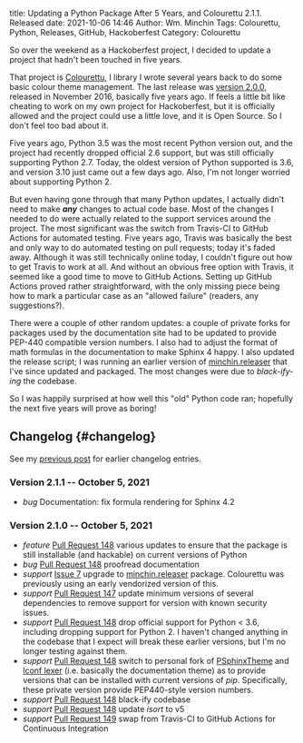 title: Updating a Python Package After 5 Years, and Colourettu 2.1.1. Released
date: 2021-10-06 14:46
Author: Wm. Minchin
Tags: Colourettu, Python, Releases, GitHub, Hackoberfest
Category: Colourettu

So over the weekend as a Hackoberfest project, I decided to update a project
that hadn't been touched in five years.

That project is [Colourettu](http://minchin.ca/colourettu/), I library I wrote
several years back to do some basic colour theme management. The last release
was [version 2.0.0]({filename}20161128-colourettu-2-released.md), released in
November 2016, basically five years ago. If feels a little bit like cheating to
work on my own project for Hackoberfest, but it is officially allowed and the
project could use a little love, and it is Open Source. So I don't feel too bad
about it.

Five years ago, Python 3.5 was the most recent Python version out, and the
project had recently dropped official 2.6 support, but was still officially
supporting Python 2.7. Today, the oldest version of Python supported is 3.6,
and version 3.10 just came out a few days ago. Also, I'm not longer worried
about supporting Python 2.

But even having gone through that many Python updates, I actually didn't need
to make ***any*** changes to actual code base. Most of the changes I needed to do
were actually related to the support services around the project. The most
significant was the switch from Travis-CI to GitHub Actions for automated
testing. Five years ago, Travis was basically the best and only way to do
automated testing on pull requests; today it's faded away. Although it was
still technically online today, I couldn't figure out how to get Travis to work
at all. And without an obvious free option with Travis, it seemed like a good
time to move to GitHub Actions. Setting up GitHub Actions proved rather
straightforward, with the only missing piece being how to mark a particular
case as an "allowed failure" (readers, any suggestions?).

There were a couple of other random updates: a couple of private forks for
packages used by the documentation site had to be updated to provide PEP-440
compatible version numbers. I also had to adjust the format of math formulas in
the documentation to make Sphinx 4 happy. I also updated the release script; I
was running an earlier version of [minchin.releaser][minchin.releaser] that I've since updated
and packaged. The most changes were due to *black-ify-ing* the codebase.

So I was happily surprised at how well this "old" Python code ran; hopefully
the next five years will prove as boring!

## Changelog {#changelog}

See my [previous post]({filename}20161128-colourettu-2-released.md) for
earlier changelog entries.

### Version 2.1.1 -- October 5, 2021

- *bug* Documentation: fix formula rendering for Sphinx 4.2

### Version 2.1.0  -- October 5, 2021

- *feature* [Pull Request 148][Pull Request 148] various updates to ensure that
  the package is still installable (and hackable) on current versions of Python
- *bug* [Pull Request 148][Pull Request 148] proofread documentation
- *support* [Issue 7][Issue 7] upgrade to [minchin.releaser][minchin.releaser] package.
  Colourettu was previously using an early vendorized version of this.
- *support* [Pull Request 147][Pull Request 147] update minimum versions of
  several dependencies to remove support for version with known security
  issues.
- *support* [Pull Request 148][Pull Request 148] drop official support for
  Python < 3.6, including dropping support for Python 2. I haven't changed
  anything in the codebase that I expect will break these earlier versions, but
  I'm no longer testing against them.
- *support* [Pull Request 148][Pull Request 148] switch to personal fork of
  [PSphinxTheme][PSphinxTheme] and [lconf lexer][lconf lexer] (i.e. basically
  the documentation theme) as to provide versions that can be installed with
  current versions of *pip*. Specifically, these private version provide
  PEP440-style version numbers.
- *support* [Pull Request 148][Pull Request 148] black-ify codebase
- *support* [Pull Request 148][Pull Request 148] update *isort* to v5
- *support* [Pull Request 149][Pull Request 149] swap from Travis-CI to GitHub
  Actions for Continuous Integration

[minchin.releaser]: https://github.com/MinchinWeb/minchin.releaser "Minchin dot Releaser"
[PSphinxTheme]: https://github.com/MinchinWeb/PSphinxTheme/tree/colourettu
[lconf lexer]: https://github.com/MinchinWeb/python_lconf_lexer/tree/colourettu
[Issue 7]: https://github.com/MinchinWeb/colourettu/issues/7
[Pull Request 147]: https://github.com/MinchinWeb/colourettu/pull/147
[Pull Request 148]: https://github.com/MinchinWeb/colourettu/pull/148
[Pull Request 149]: https://github.com/MinchinWeb/colourettu/pull/149
